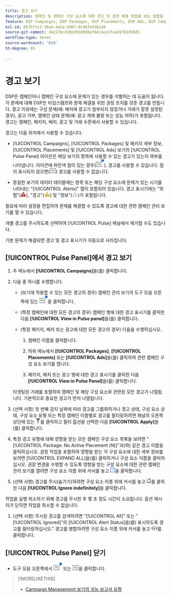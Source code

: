 ```yaml
---
title: 경고 보기
description: 캠페인 및 캠페인 구성 요소에 대한 경고 및 권장 해결 방법을 보는 방법을 알아봅니다.
feature: DSP Campaigns, DSP Packages, DSP Placements, DSP Ads, DSP Campaign Data Views
exl-id: 667bf1c3-3bad-4a1a-b907-0c9bfe5362a9
source-git-commit: 3e227bcd39b3928898e764cace1fea91f61d58d5
workflow-type: tm+mt
source-wordcount: '629'
ht-degree: 0%

---
```


# 경고 보기

DSP은 캠페인이나 캠페인 구성 요소에 문제가 있는 경우를 식별하는 데 도움이 됩니다. 각 문제에 대해 DSP은 타임스탬프와 문제 해결을 위한 권장 조치를 갖춘 경고를 만듭니다. 경고 이유에는 구성 문제(예: 배치에 광고가 첨부되지 않았거나 거래가 잘못 설정된 경우), 광고 거부, 캠페인 상태 문제(예: 광고 게재 불량 또는 성능 저하)가 포함됩니다. 경고는 캠페인, 패키지, 배치, 광고 및 거래 수준에서 사용할 수 있습니다.

경고는 다음 위치에서 사용할 수 있습니다.

* [!UICONTROL Campaigns], [!UICONTROL Packages] 및 패키지 세부 정보, [!UICONTROL Placements] 및 [!UICONTROL Ads] 보기의 [!UICONTROL Pulse Panel] 아이콘은 해당 보기의 항목에 사용할 수 있는 경고가 있는지 여부를 나타냅니다. 아이콘에 파란색 점이 있는 경우(![경고를 사용할 수 있을 때의 펄스 패널 아이콘](/help/dsp/assets/alerts-panel.png "경고를 사용할 수 있을 때의 펄스 패널 아이콘")), 경고를 사용할 수 있습니다. 점이 표시되지 않으면(![사용 가능한 경고가 없을 때 Pulse Panel 아이콘](/help/dsp/assets/alerts-panel-empty.png "사용 가능한 경고가 없을 때 Pulse Panel 아이콘")) 경고를 사용할 수 없습니다.

* 동일한 보기의 데이터 테이블에는 항목 또는 해당 구성 요소에 문제가 있는 시기를 나타내는 &quot;[!UICONTROL Alerts]&quot; 열이 포함되어 있습니다. 경고 표시기에는 &quot;위험&quot;(![중요](/help/dsp/assets/indicator-critical.png "중요")), &quot;경고&quot;(![경고](/help/dsp/assets/indicator-warning.png "경고")) 및 &quot;정보&quot;(![정보](/help/dsp/assets/indicator-information.png "정보"))가 포함됩니다.

필요에 따라 설정을 편집하여 문제를 해결할 수 있도록 경고에 대한 관련 캠페인 관리 보기를 열 수 있습니다.

개별 경고를 무시하도록 선택하여 [!UICONTROL Pulse] 패널에서 제거할 수도 있습니다.

기본 문제가 해결되면 경고 및 경고 표시기가 자동으로 사라집니다.

## [!UICONTROL Pulse Panel]에서 경고 보기

1. 주 메뉴에서 **[!UICONTROL Campaigns]**&#x200B;을(를) 클릭합니다.

1. 다음 중 하나를 수행합니다.

   * (보기에 적용할 수 있는 모든 경고의 경우) 캠페인 관리 보기의 도구 모음 오른쪽에 있는 ![경고를 사용할 수 있을 때 [패널 펄스] 아이콘](/help/dsp/assets/alerts-panel.png "경고를 사용할 수 있을 때 [패널 펄스] 아이콘")을 클릭합니다.

   * (특정 캠페인에 대한 모든 경고의 경우) 캠페인 행에 대한 경고 표시기를 클릭한 다음 **[!UICONTROL View in Pulse panel]**&#x200B;을(를) 클릭합니다.

   * (특정 패키지, 배치 또는 광고에 대한 모든 경고의 경우) 다음을 수행하십시오.

      1. 캠페인 이름을 클릭합니다.

      1. 하위 메뉴에서 **[!UICONTROL Packages]**, **[!UICONTROL Placements]** 또는 **[!UICONTROL Ads]**&#x200B;을(를) 클릭하여 관련 캠페인 구성 요소 보기를 엽니다.

      1. 패키지, 배치 또는 광고 행에 대한 경고 표시기를 클릭한 다음 **[!UICONTROL View in Pulse Panel]**&#x200B;을(를) 클릭합니다.

   타겟팅된 거래를 포함하여 캠페인 및 해당 구성 요소와 관련된 모든 경고가 나열됩니다. 기본적으로 중요한 경고가 먼저 나열됩니다.

1. (선택 사항) 첫 번째 감지 날짜에 따라 경고를 그룹화하거나 경고 상태, 구성 요소 상태, 구성 요소 유형 또는 특정 캠페인 이름별로 경고를 필터링하려면 패널의 오른쪽 상단에 있는 ![필터 단추](/help/dsp/assets/filter.png)를 클릭하고 필터 옵션을 선택한 다음 **[!UICONTROL Apply]**&#x200B;을(를) 클릭합니다.

1. 특정 경고 유형에 대해 영향을 받는 모든 캠페인 구성 요소 목록을 보려면 &quot;[!UICONTROL Package: No Active Placement (*N*)]&quot;과(와) 같은 경고 이름을 클릭하십시오. 권장 작업을 포함하여 영향을 받는 각 구성 요소에 대한 세부 정보를 보려면 [!UICONTROL EXPAND ALL]을(를) 클릭하거나 구성 요소 이름을 클릭하십시오. 권장 변경을 수행할 수 있도록 영향을 받는 구성 요소에 대한 관련 캠페인 관리 보기를 열려면 구성 요소 이름 위에 커서를 놓고 ![보기로 이동](/help/dsp/assets/go-to-view.png "보기로 이동")을 클릭합니다.

1. (선택 사항) 경고를 무시(숨기기)하려면 구성 요소 이름 위에 커서를 놓고 ![무시](/help/dsp/assets/alert-ignore.png "무시")를 클릭한 다음 **[!UICONTROL Ignore indefinitely]**&#x200B;을 클릭합니다. <!-- **[!UICONTROL Ignore alert for three days]**, **[!UICONTROL Ignore alert until next check]**, or **[!UICONTROL Ignore indefinitely] -->

작업을 실행 취소하기 위해 경고를 무시한 후 몇 초 정도 시간이 소요됩니다. 옵션 메시지가 닫히면 작업을 취소할 수 없습니다.

1. (선택 사항) 무시된 경고를 검색하려면 &quot;[!UICONTROL All]&quot; 또는 &quot;[!UICONTROL Ignored]&quot;의 [!UICONTROL Alert Status]을(를) 표시하도록 경고를 필터링하십시오.&quot; 경고를 병합하려면 구성 요소 이름 위에 커서를 놓고 ![무시 취소](/help/dsp/assets/alert-un-ignore.png "무시 취소")를 클릭합니다.

## [!UICONTROL Pulse Panel] 닫기

* 도구 모음 오른쪽에서 ![경고를 사용할 수 있을 때 [펄스 패널] 아이콘](/help/dsp/assets/alerts-panel.png "경고를 사용할 수 있을 때 [펄스 패널] 아이콘") 또는 ![사용 가능한 경고가 없을 때 Pulse Panel 아이콘](/help/dsp/assets/alerts-panel-empty.png "사용 가능한 경고가 없을 때 Pulse Panel 아이콘")을 클릭합니다.

>[!MORELIKETHIS]
>
>* [Campaign Management 보기의 성능 보고서 유형](campaign-reports-about.md)
